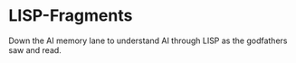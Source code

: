 # LISP-Fragments
Down the AI memory lane to understand AI through LISP as the godfathers saw and read.

